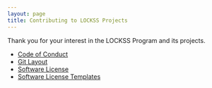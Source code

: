 ```yaml
---
layout: page
title: Contributing to LOCKSS Projects
---
```


Thank you for your interest in the LOCKSS Program and its projects.

*   [Code of Conduct](code-of-conduct)
*   [Git Layout](git)
*   [Software License](https://lockss.readthedocs.io/en/latest/license.html)
*   [Software License Templates](https://lockss.readthedocs.io/en/latest/developers/license-templates.html)

